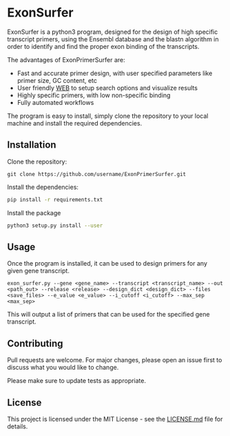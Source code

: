 
# ExonSurfer


ExonSurfer is a python3 program, designed for the design of high specific transcript primers, using the Ensembl database and the blastn algorithm in order to identify and find the proper exon binding of the transcripts.

The advantages of ExonPrimerSurfer are:

* Fast and accurate primer design, with user specified parameters like primer size, GC content, etc
* User friendly [WEB](http://eps.icbi.local/) to setup search options and visualize results
* Highly specific primers, with low non-specific binding
* Fully automated workflows

The program is easy to install, simply clone the repository to your local machine and install the required dependencies. 
## Installation

Clone the repository:

```git
git clone https://github.com/username/ExonPrimerSurfer.git
```

Install the dependencies:

```bash
pip install -r requirements.txt
```

Install the package

```bash
python3 setup.py install --user
```

## Usage

Once the program is installed, it can be used to design primers for any given gene transcript.

`exon_surfer.py --gene <gene_name> --transcript <transcript_name> --out <path_out> --release <release> --design_dict <design_dict> --files <save_files> --e_value <e_value> --i_cutoff <i_cutoff> --max_sep <max_sep>
`

This will output a list of primers that can be used for the specified gene transcript.

## Contributing

Pull requests are welcome. For major changes, please open an issue first to discuss what you would like to change.

Please make sure to update tests as appropriate.

## License

This project is licensed under the MIT License - see the [LICENSE.md](LICENSE.md) file for details.
